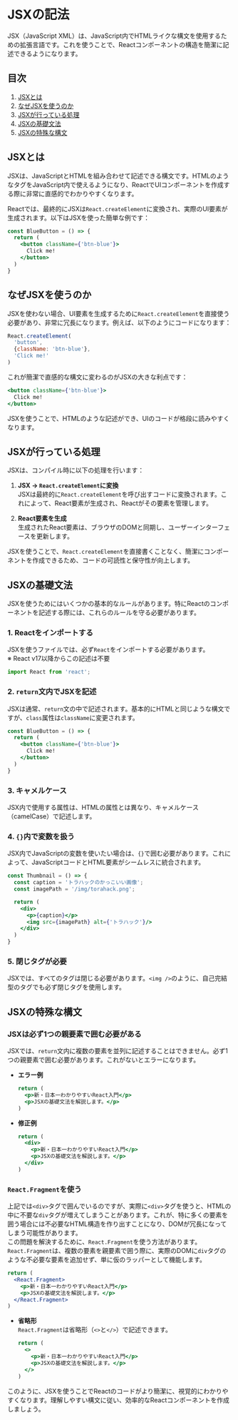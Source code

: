 # JSXの記法

JSX（JavaScript XML）は、JavaScript内でHTMLライクな構文を使用するための拡張言語です。これを使うことで、Reactコンポーネントの構造を簡潔に記述できるようになります。

## 目次
1. [JSXとは](#jsxとは)
2. [なぜJSXを使うのか](#なぜjsxを使うのか)
3. [JSXが行っている処理](#jsxが行っている処理)
4. [JSXの基礎文法](#jsxの基礎文法)
5. [JSXの特殊な構文](#jsxの特殊な構文)

## JSXとは

JSXは、JavaScriptとHTMLを組み合わせて記述できる構文です。HTMLのようなタグをJavaScript内で使えるようになり、ReactでUIコンポーネントを作成する際に非常に直感的でわかりやすくなります。

Reactでは、最終的にJSXは`React.createElement`に変換され、実際のUI要素が生成されます。以下はJSXを使った簡単な例です：

```jsx
const BlueButton = () => {
  return (
    <button className={'btn-blue'}>
      Click me!
    </button>
  )
}
```

## なぜJSXを使うのか

JSXを使わない場合、UI要素を生成するために`React.createElement`を直接使う必要があり、非常に冗長になります。例えば、以下のようにコードになります：

```jsx
React.createElement(
  'button',
  {className: 'btn-blue'},
  'Click me!'
)
```

これが簡潔で直感的な構文に変わるのがJSXの大きな利点です：

```jsx
<button className={'btn-blue'}>
  Click me!
</button>
```

JSXを使うことで、HTMLのような記述ができ、UIのコードが格段に読みやすくなります。

## JSXが行っている処理

JSXは、コンパイル時に以下の処理を行います：

1. **JSX → `React.createElement`に変換**  
   JSXは最終的に`React.createElement`を呼び出すコードに変換されます。これによって、React要素が生成され、Reactがその要素を管理します。

2. **React要素を生成**  
   生成されたReact要素は、ブラウザのDOMと同期し、ユーザーインターフェースを更新します。

JSXを使うことで、`React.createElement`を直接書くことなく、簡潔にコンポーネントを作成できるため、コードの可読性と保守性が向上します。

## JSXの基礎文法

JSXを使うためにはいくつかの基本的なルールがあります。特にReactのコンポーネントを記述する際には、これらのルールを守る必要があります。

### 1. Reactをインポートする
JSXを使うファイルでは、必ず`React`をインポートする必要があります。  
※ React v17以降からこの記述は不要

```jsx
import React from 'react';
```

### 2. `return`文内でJSXを記述
JSXは通常、`return`文の中で記述されます。基本的にHTMLと同じような構文ですが、`class`属性は`className`に変更されます。

```jsx
const BlueButton = () => {
  return (
    <button className={'btn-blue'}>
      Click me!
    </button>
  )
}
```

### 3. キャメルケース
JSX内で使用する属性は、HTMLの属性とは異なり、キャメルケース（camelCase）で記述します。

### 4. `{}`内で変数を扱う
JSX内でJavaScriptの変数を使いたい場合は、`{}`で囲む必要があります。これによって、JavaScriptコードとHTML要素がシームレスに統合されます。

```jsx
const Thumbnail = () => {
  const caption = 'トラハックのかっこいい画像';
  const imagePath = '/img/torahack.png';

  return (
    <div>
      <p>{caption}</p>
      <img src={imagePath} alt={'トラハック'}/>
    </div>
  )
}
```

### 5. 閉じタグが必要
JSXでは、すべてのタグは閉じる必要があります。`<img />`のように、自己完結型のタグでも必ず閉じタグを使用します。


## JSXの特殊な構文

### JSXは必ず1つの親要素で囲む必要がある
JSXでは、`return`文内に複数の要素を並列に記述することはできません。必ず1つの親要素で囲む必要があります。これがないとエラーになります。

- **エラー例**  
  ```jsx
  return (
    <p>新・日本一わかりやすいReact入門</p>
    <p>JSXの基礎文法を解説します。</p>
  )
  ```

- **修正例**  
  ```jsx
  return (
    <div>
      <p>新・日本一わかりやすいReact入門</p>
      <p>JSXの基礎文法を解説します。</p>
    </div>
  )
  ```

### `React.Fragment`を使う
上記では`<div>`タグで囲んでいるのですが、実際に`<div>`タグを使うと、HTMLの中に不要な`div`タグが増えてしまうことがあります。これが、特に多くの要素を囲う場合には不必要なHTML構造を作り出すことになり、DOMが冗長になってしまう可能性があります。  
この問題を解決するために、`React.Fragment`を使う方法があります。`React.Fragment`は、複数の要素を親要素で囲う際に、実際のDOMに`div`タグのような不必要な要素を追加せず、単に仮のラッパーとして機能します。

```jsx
return (
  <React.Fragment>
    <p>新・日本一わかりやすいReact入門</p>
    <p>JSXの基礎文法を解説します。</p>
  </React.Fragment>
)
```

- **省略形**  
  `React.Fragment`は省略形（`<>`と`</>`）で記述できます。

  ```jsx
  return (
    <>
      <p>新・日本一わかりやすいReact入門</p>
      <p>JSXの基礎文法を解説します。</p>
    </>
  )
  ```

このように、JSXを使うことでReactのコードがより簡潔に、視覚的にわかりやすくなります。理解しやすい構文に従い、効率的なReactコンポーネントを作成しましょう。
